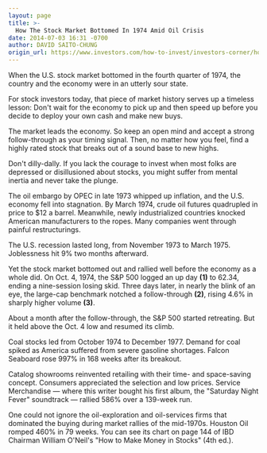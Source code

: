 ```yaml
---
layout: page
title: >-
  How The Stock Market Bottomed In 1974 Amid Oil Crisis
date: 2014-07-03 16:31 -0700
author: DAVID SAITO-CHUNG
origin_url: https://www.investors.com/how-to-invest/investors-corner/how-to-time-the-stock-market/
---
```


When the U.S. stock market bottomed in the fourth quarter of 1974, the country and the economy were in an utterly sour state.

For stock investors today, that piece of market history serves up a timeless lesson: Don't wait for the economy to pick up and then speed up before you decide to deploy your own cash and make new buys.

The market leads the economy. So keep an open mind and accept a strong follow-through as your timing signal. Then, no matter how you feel, find a highly rated stock that breaks out of a sound base to new highs.

Don't dilly-dally. If you lack the courage to invest when most folks are depressed or disillusioned about stocks, you might suffer from mental inertia and never take the plunge.

The oil embargo by OPEC in late 1973 whipped up inflation, and the U.S. economy fell into stagnation. By March 1974, crude oil futures quadrupled in price to \$12 a barrel. Meanwhile, newly industrialized countries knocked American manufacturers to the ropes. Many companies went through painful restructurings.

The U.S. recession lasted long, from November 1973 to March 1975. Joblessness hit 9% two months afterward.

Yet the stock market bottomed out and rallied well before the economy as a whole did. On Oct. 4, 1974, the S&P 500 logged an up day **(1)** to 62.34, ending a nine-session losing skid. Three days later, in nearly the blink of an eye, the large-cap benchmark notched a follow-through **(2)**, rising 4.6% in sharply higher volume **(3)**.

About a month after the follow-through, the S&P 500 started retreating. But it held above the Oct. 4 low and resumed its climb.

Coal stocks led from October 1974 to December 1977. Demand for coal spiked as America suffered from severe gasoline shortages. Falcon Seaboard rose 997% in 168 weeks after its breakout.

Catalog showrooms reinvented retailing with their time- and space-saving concept. Consumers appreciated the selection and low prices. Service Merchandise — where this writer bought his first album, the "Saturday Night Fever" soundtrack — rallied 586% over a 139-week run.

One could not ignore the oil-exploration and oil-services firms that dominated the buying during market rallies of the mid-1970s. Houston Oil romped 460% in 79 weeks. You can see its chart on page 144 of IBD Chairman William O'Neil's "How to Make Money in Stocks" (4th ed.).

